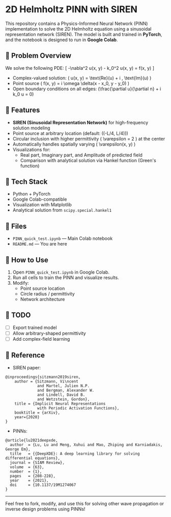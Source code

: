 # 2D Helmholtz PINN with SIREN

This repository contains a Physics-Informed Neural Network (PINN) implementation to solve the 2D Helmholtz equation using a sinusoidal representation network (SIREN). The model is built and trained in **PyTorch**, and the notebook is designed to run in **Google Colab**.

## 📘 Problem Overview

We solve the following PDE:
\[
-\nabla^2 u(x, y) - k_0^2 u(x, y) = f(x, y)
\]
- Complex-valued solution: \( u(x, y) = \text{Re}(u) + i \, \text{Im}(u) \)
- Point source \( f(x, y) = i \omega \delta(x - x_0, y - y_0) \)
- Open boundary conditions on all edges: \(\frac{\partial u}{\partial n} + i k_0 u = 0\)

## 🔬 Features

- **SIREN (Sinusoidal Representation Network)** for high-frequency solution modeling
- Point source at arbitrary location (default: \((-L/4, L/4)\))
- Circular inclusion with higher permittivity \( \varepsilon = 2 \) at the center
- Automatically handles spatially varying \( \varepsilon(x, y) \)
- Visualizations for:
  - Real part, Imaginary part, and Amplitude of predicted field
  - Comparison with analytical solution via Hankel function (Green's function)

## 🧠 Tech Stack

- Python + PyTorch
- Google Colab-compatible
- Visualization with Matplotlib
- Analytical solution from `scipy.special.hankel1`

## 📝 Files

- `PINN_quick_test.ipynb` — Main Colab notebook
- `README.md` — You are here


## 🧪 How to Use

1. Open `PINN_quick_test.ipynb` in Google Colab.
2. Run all cells to train the PINN and visualize results.
3. Modify:
   - Point source location
   - Circle radius / permittivity
   - Network architecture

## 📌 TODO

- [ ] Export trained model
- [ ] Allow arbitrary-shaped permittivity
- [ ] Add complex-field learning

## 📖 Reference

- SIREN paper:
```
@inproceedings{sitzmann2019siren,
    author = {Sitzmann, Vi\ncent
              and Martel, Julien N.P.
              and Bergman, Alexander W.
              and Lindell, David B.
              and Wetzstein, Gordon},
    title = {Implicit Neural Representations
              with Periodic Activation Functions},
    booktitle = {arXiv},
    year={2020}
}
```
- PINNs:
```
@article{lu2021deepxde,
  author  = {Lu, Lu and Meng, Xuhui and Mao, Zhiping and Karniadakis, George Em},
  title   = {{DeepXDE}: A deep learning library for solving differential equations},
  journal = {SIAM Review},
  volume  = {63},
  number  = {1},
  pages   = {208-228},
  year    = {2021},
  doi     = {10.1137/19M1274067
}
```

---

Feel free to fork, modify, and use this for solving other wave propagation or inverse design problems using PINNs!
